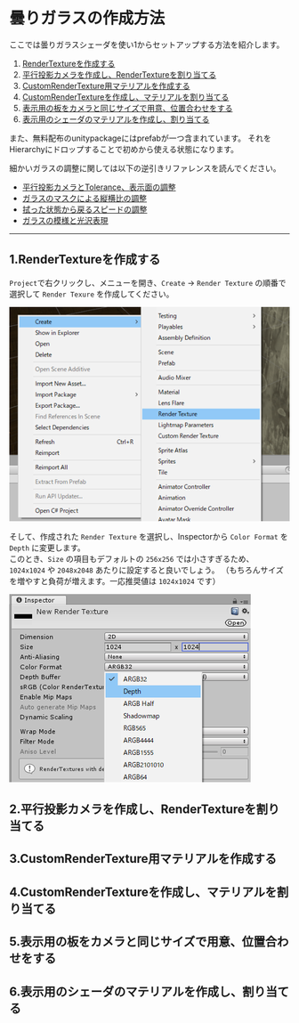 # 曇りガラスの作成方法

ここでは曇りガラスシェーダを使い1からセットアップする方法を紹介します。

1. [RenderTextureを作成する](#1RenderTextureを作成する)
2. [平行投影カメラを作成し、RenderTextureを割り当てる](#2平行投影カメラを作成しRenderTextureを割り当てる) 
3. [CustomRenderTexture用マテリアルを作成する](#3CustomRenderTexture用マテリアルを作成する)
4. [CustomRenderTextureを作成し、マテリアルを割り当てる](#4CustomRenderTextureを作成しマテリアルを割り当てる)
5. [表示用の板をカメラと同じサイズで用意、位置合わせをする](#5表示用の板をカメラと同じサイズで用意位置合わせをする)
6. [表示用のシェーダのマテリアルを作成し、割り当てる](#6表示用のシェーダのマテリアルを作成し割り当てる)

また、無料配布のunitypackageにはprefabが一つ含まれています。
それをHierarchyにドロップすることで初めから使える状態になります。

細かいガラスの調整に関しては以下の逆引きリファレンスを読んでください。

* [平行投影カメラとTolerance、表示面の調整](tips.md#平行投影カメラとTolerance、表示面の調整)
* [ガラスのマスクによる縦横比の調整](tips.md#ガラスのマスクによる縦横比の調整)
* [拭った状態から戻るスピードの調整](tips.md#拭った状態から戻るスピードの調整)
* [ガラスの模様と光沢表現](tips.md#ガラスの模様と光沢表現)

---

## 1.RenderTextureを作成する

`Project`で右クリックし、メニューを開き、`Create` -> `Render Texture` の順番で選択して `Render Texure` を作成してください。

![render_texture](images/create_rendertex.png)

そして、作成された `Render Texture` を選択し、Inspectorから `Color Format` を `Depth` に変更します。<br>
このとき、`Size` の項目もデフォルトの `256x256` では小さすぎるため、`1024x1024` や `2048x2048` あたりに設定すると良いでしょう。
（もちろんサイズを増やすと負荷が増えます。一応推奨値は `1024x1024` です）

![render_texture_setup](images/setup_rendertex.png)

## 2.平行投影カメラを作成し、RenderTextureを割り当てる

## 3.CustomRenderTexture用マテリアルを作成する

## 4.CustomRenderTextureを作成し、マテリアルを割り当てる

## 5.表示用の板をカメラと同じサイズで用意、位置合わせをする

## 6.表示用のシェーダのマテリアルを作成し、割り当てる
